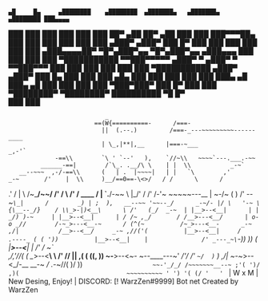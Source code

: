 #      
    ▄█     █▄     ▄████████    ▄████████  ▄███████▄   ▄███████▄     ▄████████ ███▄▄▄▄   
   ███     ███   ███    ███   ███    ███ ██▀     ▄██ ██▀     ▄██   ███    ███ ███▀▀▀██▄ 
   ███     ███   ███    ███   ███    ███       ▄███▀       ▄███▀   ███    █▀  ███   ███ 
   ███     ███   ███    ███  ▄███▄▄▄▄██▀  ▀█▀▄███▀▄▄  ▀█▀▄███▀▄▄  ▄███▄▄▄     ███   ███ 
   ███     ███ ▀███████████ ▀▀███▀▀▀▀▀     ▄███▀   ▀   ▄███▀   ▀ ▀▀███▀▀▀     ███   ███ 
   ███     ███   ███    ███ ▀███████████ ▄███▀       ▄███▀         ███    █▄  ███   ███ 
   ███ ▄█▄ ███   ███    ███   ███    ███ ███▄     ▄█ ███▄     ▄█   ███    ███ ███   ███ 
    ▀███▀███▀    ███    █▀    ███    ███  ▀████████▀  ▀████████▀   ██████████  ▀█   █▀  
                              ███    ███                                                


                               _
                            ==(W{==========-      /===-
                              ||  (.--.)         /===-_---~~~~~~~~~------____
                              | \_,|**|,__      |===-~___                _,-'`
                 -==\\        `\ ' `--'   ),    `//~\\   ~~~~`---.___.-~~
             ______-==|        /`\_. .__/\ \    | |  \\           _-~`
       __--~~~  ,-/-==\\      (   | .  |~~~~|   | |   `\        ,'
    _-~       /'    |  \\     )__/==0==-\<>/   / /      \      /
  .'        /       |   \\      /~\___/~~\/  /' /        \   /'
 /  ____  /         |    \`\.__/-~~   \  |_/'  /          \/'
/-'~    ~~~~~---__  |     ~-/~         ( )   /'        _--~`
                  \_|      /        _) | ;  ),   __--~~
                    '~~--_/      _-~/- |/ \   '-~ \
                   {\__--_/}    / \\_>-|)<__\      \
                   /'   (_/  _-~  | |__>--<__|      |
                  |   _/) )-~     | |__>--<__|      |
                  / /~ ,_/       / /__>---<__/      |
                 o-o _//        /-~_>---<__-~      /
                 (^(~          /~_>---<__-      _-~
                ,/|           /__>--<__/     _-~
             ,//('(          |__>--<__|     /                  .----_
            ( ( '))          |__>--<__|    |               /' _---_~\
         `-)) )) (           |__>--<__|    |              /'  /     ~\`\
        ,/,'//( (             \__>--<__\    \            /'  //        ||
      ,( ( ((, ))              ~-__>--<_~-_  ~--____---~' _/'/        /'
    `~/  )` ) ,/|                 ~-_~>--<_/-__       __-~ _/
  ._-~//( )/ )) `                    ~~-'_/_/ /~~~~~~~__--~
   ;'( ')/ ,)(                              ~~~~~~~~~~
  ' ') '( (/
    '   '  `  | W x M | New Desing, Enjoy! | DISCORD: [! WarzZen#9999]
Bot net Created by WarzZen
